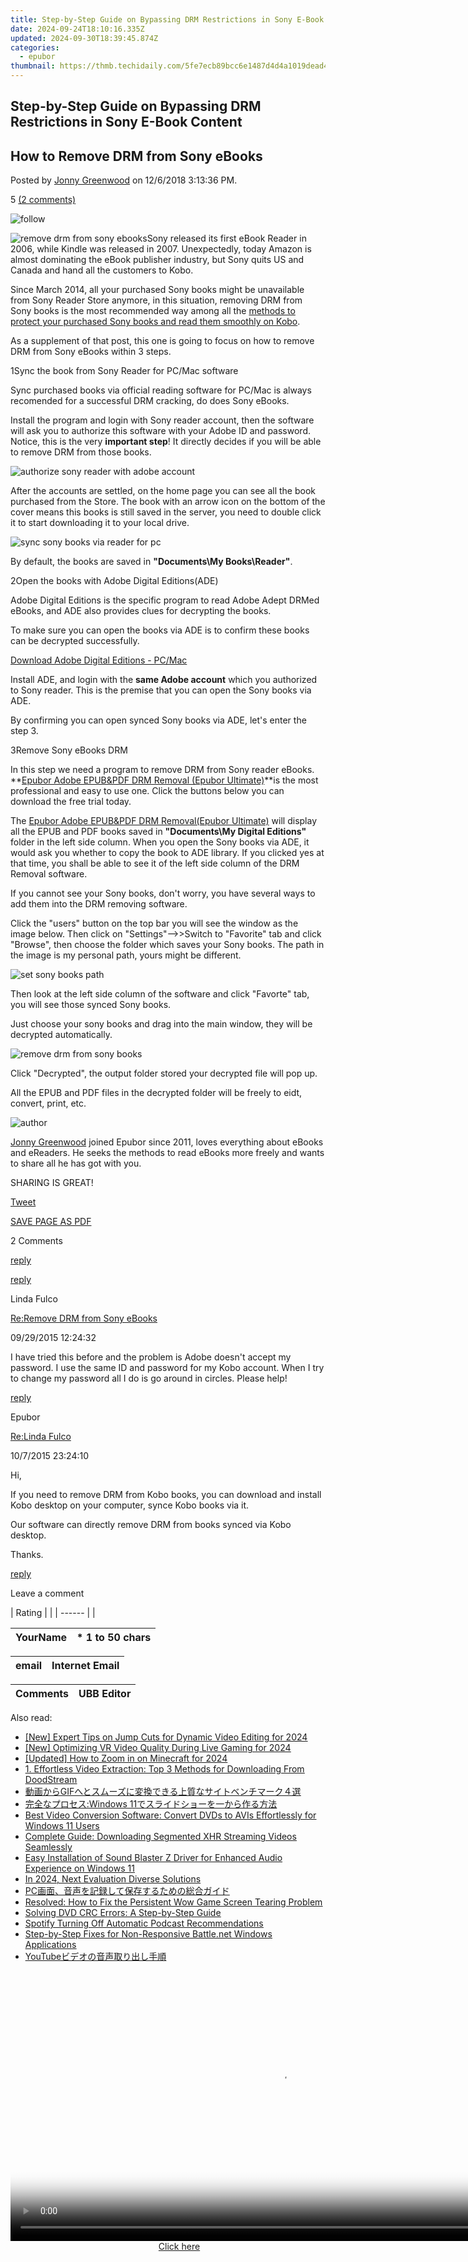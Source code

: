```yaml
---
title: Step-by-Step Guide on Bypassing DRM Restrictions in Sony E-Book Content
date: 2024-09-24T18:10:16.335Z
updated: 2024-09-30T18:39:45.874Z
categories:
  - epubor
thumbnail: https://thmb.techidaily.com/5fe7ecb89bcc6e1487d4d4a1019dead48cda049eb81dcbc464d7190885cdca32.jpg
---
```


## Step-by-Step Guide on Bypassing DRM Restrictions in Sony E-Book Content

## How to Remove DRM from Sony eBooks

Posted by [Jonny Greenwood](https://plus.google.com/u/0/+JonnyGreenwood999) on 12/6/2018 3:13:36 PM.

5 [(2 comments)](http://www.epubor.com/#comment-area) 

![follow](http://www.epubor.com/images/follow.png)

![remove drm from sony ebooks](http://www.epubor.com/images/sony-reader-03.jpg)Sony released its first eBook Reader in 2006, while Kindle was released in 2007\. Unexpectedly, today Amazon is almost dominating the eBook publisher industry, but Sony quits US and Canada and hand all the customers to Kobo.

Since March 2014, all your purchased Sony books might be unavailable from Sony Reader Store anymore, in this situation, removing DRM from Sony books is the most recommended way among all the [methods to protect your purchased Sony books and read them smoothly on Kobo](https://tools.techidaily.com/epubor/transfer/).

As a supplement of that post, this one is going to focus on how to remove DRM from Sony eBooks within 3 steps.

1Sync the book from Sony Reader for PC/Mac software

Sync purchased books via official reading software for PC/Mac is always recomended for a successful DRM cracking, do does Sony eBooks.

Install the program and login with Sony reader account, then the software will ask you to authorize this software with your Adobe ID and password. Notice, this is the very **important step**! It directly decides if you will be able to remove DRM from those books.

![authorize sony reader with adobe account](http://www.epubor.com/images/authorize-sony-reader-with-adobe-account.png)

After the accounts are settled, on the home page you can see all the book purchased from the Store. The book with an arrow icon on the bottom of the cover means this books is still saved in the server, you need to double click it to start downloading it to your local drive.

![sync sony books via reader for pc](http://www.epubor.com/images/sony-reader-for-pc.jpg)

By default, the books are saved in **"Documents\\My Books\\Reader"**.

2Open the books with Adobe Digital Editions(ADE)

Adobe Digital Editions is the specific program to read Adobe Adept DRMed eBooks, and ADE also provides clues for decrypting the books.

To make sure you can open the books via ADE is to confirm these books can be decrypted successfully.

[Download Adobe Digital Editions - PC/Mac](http://www.adobe.com/products/digital-editions.html)

Install ADE, and login with the **same Adobe account** which you authorized to Sony reader. This is the premise that you can open the Sony books via ADE.

By confirming you can open synced Sony books via ADE, let's enter the step 3.

3Remove Sony eBooks DRM

In this step we need a program to remove DRM from Sony reader eBooks. **[Epubor Adobe EPUB&PDF DRM Removal (Epubor Ultimate)](https://tools.techidaily.com/epubor/ultimate/)**is the most professional and easy to use one. Click the buttons below you can download the free trial today.

[](https://tools.techidaily.com/epubor/ultimate/) [](https://tools.techidaily.com/epubor/ultimate/) 

The [Epubor Adobe EPUB&PDF DRM Removal(Epubor Ultimate)](https://tools.techidaily.com/epubor/ultimate/) will display all the EPUB and PDF books saved in **"Documents\\My Digital Editions"** folder in the left side column. When you open the Sony books via ADE, it would ask you whether to copy the book to ADE library. If you clicked yes at that time, you shall be able to see it of the left side column of the DRM Removal software.

If you cannot see your Sony books, don't worry, you have several ways to add them into the DRM removing software.

Click the "users" button on the top bar you will see the window as the image below. Then click on "Settings"-->>Switch to "Favorite" tab and click "Browse", then choose the folder which saves your Sony books. The path in the image is my personal path, yours might be different.

![set sony books path](http://www.epubor.com/images/uppic/set-sony-books-path.jpg)

Then look at the left side column of the software and click "Favorte" tab, you will see those synced Sony books.

Just choose your sony books and drag into the main window, they will be decrypted automatically.

![remove drm from sony books](http://www.epubor.com/images/uppic/remove-drm-from-epub.png)

Click "Decrypted", the output folder stored your decrypted file will pop up.

All the EPUB and PDF files in the decrypted folder will be freely to eidt, convert, print, etc.

![author](http://www.epubor.com/images/uppic/jonny.png)

[Jonny Greenwood](https://plus.google.com/u/0/+JonnyGreenwood999) joined Epubor since 2011, loves everything about eBooks and eReaders. He seeks the methods to read eBooks more freely and wants to share all he has got with you.

SHARING IS GREAT!

[Tweet](https://twitter.com/share) 

[SAVE PAGE AS PDF](https://tools.techidaily.com/epubor/products/) 

2 Comments

[reply](https://tools.techidaily.com/epubor/products/) 

[reply](https://tools.techidaily.com/epubor/products/) 

Linda Fulco

[Re:Remove DRM from Sony eBooks](https://tools.techidaily.com/epubor/products/)

09/29/2015 12:24:32

I have tried this before and the problem is Adobe doesn't accept my password. I use the same ID and password for my Kobo account. When I try to change my password all I do is go around in circles. Please help!

[reply](https://tools.techidaily.com/epubor/products/) 

Epubor

[Re:Linda Fulco](https://tools.techidaily.com/epubor/products/)

10/7/2015 23:24:10

Hi,

 If you need to remove DRM from Kobo books, you can download and install Kobo desktop on your computer, synce Kobo books via it. 

 Our software can directly remove DRM from books synced via Kobo desktop.

 Thanks.

[reply](https://tools.techidaily.com/epubor/products/) 

Leave a comment

| Rating |  |
| ------ |  |

| YourName | \*  1 to 50 chars |
| -------- | ----------------- |

| email | Internet Email |
| ----- | -------------- |

| Comments | UBB Editor |
| -------- | ---------- |

<ins class="adsbygoogle"
     style="display:block"
     data-ad-format="autorelaxed"
     data-ad-client="ca-pub-7571918770474297"
     data-ad-slot="1223367746"></ins>

<ins class="adsbygoogle"
     style="display:block"
     data-ad-client="ca-pub-7571918770474297"
     data-ad-slot="8358498916"
     data-ad-format="auto"
     data-full-width-responsive="true"></ins>

<span class="atpl-alsoreadstyle">Also read:</span>
<div><ul>
<li><a href="https://youtube-webster.techidaily.com/xpert-tips-on-jump-cuts-for-dynamic-video-editing-for-2024/"><u>[New] Expert Tips on Jump Cuts for Dynamic Video Editing for 2024</u></a></li>
<li><a href="https://remote-screen-capture.techidaily.com/new-optimizing-vr-video-quality-during-live-gaming-for-2024/"><u>[New] Optimizing VR Video Quality During Live Gaming for 2024</u></a></li>
<li><a href="https://fox-friendly.techidaily.com/updated-how-to-zoom-in-on-minecraft-for-2024/"><u>[Updated] How to Zoom in on Minecraft for 2024</u></a></li>
<li><a href="https://solve-help.techidaily.com/1-effortless-video-extraction-top-3-methods-for-downloading-from-doodstream/"><u>1. Effortless Video Extraction: Top 3 Methods for Downloading From DoodStream</u></a></li>
<li><a href="https://solve-help.techidaily.com/1726028976586-gif/"><u>動画からGIFへとスムーズに変換できる上質なサイトベンチマーク４選</u></a></li>
<li><a href="https://solve-help.techidaily.com/1726026642207-windows-11/"><u>完全なプロセス:Windows 11でスライドショーを一から作る方法</u></a></li>
<li><a href="https://solve-help.techidaily.com/best-video-conversion-software-convert-dvds-to-avis-effortlessly-for-windows-11-users/"><u>Best Video Conversion Software: Convert DVDs to AVIs Effortlessly for Windows 11 Users</u></a></li>
<li><a href="https://solve-help.techidaily.com/complete-guide-downloading-segmented-xhr-streaming-videos-seamlessly/"><u>Complete Guide: Downloading Segmented XHR Streaming Videos Seamlessly</u></a></li>
<li><a href="https://win-dash.techidaily.com/easy-installation-of-sound-blaster-z-driver-for-enhanced-audio-experience-on-windows-11/"><u>Easy Installation of Sound Blaster Z Driver for Enhanced Audio Experience on Windows 11</u></a></li>
<li><a href="https://extra-guidance.techidaily.com/in-2024-next-evaluation-diverse-solutions/"><u>In 2024, Next Evaluation Diverse Solutions</u></a></li>
<li><a href="https://solve-help.techidaily.com/1726027159690-pc/"><u>PC画面、音声を記録して保存するための総合ガイド</u></a></li>
<li><a href="https://win-able.techidaily.com/resolved-how-to-fix-the-persistent-wow-game-screen-tearing-problem/"><u>Resolved: How to Fix the Persistent Wow Game Screen Tearing Problem</u></a></li>
<li><a href="https://tech-hub.techidaily.com/solving-dvd-crc-errors-a-step-by-step-guide/"><u>Solving DVD CRC Errors: A Step-by-Step Guide</u></a></li>
<li><a href="https://fox-direct.techidaily.com/spotify-turning-off-automatic-podcast-recommendations/"><u>Spotify Turning Off Automatic Podcast Recommendations</u></a></li>
<li><a href="https://program-issues.techidaily.com/step-by-step-fixes-for-non-responsive-battlenet-windows-applications/"><u>Step-by-Step Fixes for Non-Responsive Battle.net Windows Applications</u></a></li>
<li><a href="https://solve-help.techidaily.com/1726026507757-youtube/"><u>YouTubeビデオの音声取り出し手順</u></a></li>
</ul></div>

<!-- affiliate ads begin -->
<span id="1424531">
					<video width="864" height="NaN" style="cursor:pointer"
           poster="//a.impactradius-go.com/display-clicktoplayimage/1424531.png"
           onclick="if(!this.playClicked){this.play();this.setAttribute('controls',true);this.playClicked=true;}">
	   <source src="//a.impactradius-go.com/display-ad/16446-1424531">
	   <img src="//a.impactradius-go.com/display-clicktoplayimage/1424531.png" style="border: none; height: 100%; width: 100%; object-fit: contain">
	</video>
	<div style="width:540px;text-align:center"><a href="javascript:window.open(decodeURIComponent('https%3A%2F%2Flaganoo.pxf.io%2Fc%2F5597632%2F1424531%2F16446'), '_blank');void(0);">Click here</a></div>
</span>
<img height="0" width="0" src="https://imp.pxf.io/i/5597632/1424531/16446" style="position:absolute;visibility:hidden;" border="0" />
<!-- affiliate ads end -->

